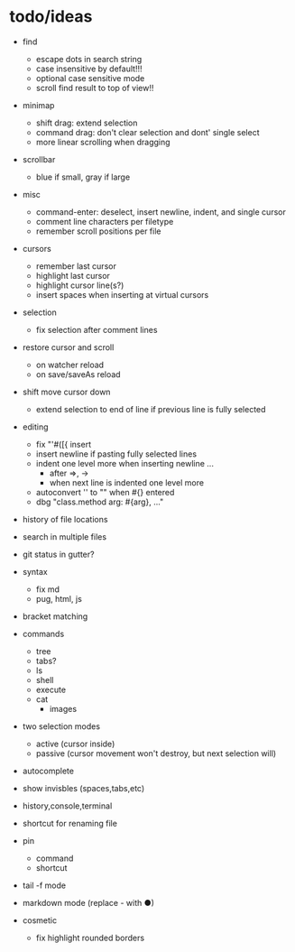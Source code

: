 # todo/ideas

- find
    - escape dots in search string
    - case insensitive by default!!!
    - optional case sensitive mode
    - scroll find result to top of view!!

- minimap 
    - shift drag: extend selection
    - command drag: don't clear selection and dont' single select
    - more linear scrolling when dragging
    
- scrollbar
    - blue if small, gray if large

- misc    
    - command-enter: deselect, insert newline, indent, and single cursor
    - comment line characters per filetype    
    - remember scroll positions per file
    
- cursors
    - remember last cursor
    - highlight last cursor
    - highlight cursor line(s?)
    - insert spaces when inserting at virtual cursors

- selection
    - fix selection after comment lines

- restore cursor and scroll
    - on watcher reload
    - on save/saveAs reload
    
- shift move cursor down
    - extend selection to end of line if previous line is fully selected
    
- editing
    - fix "'#([{ insert
    - insert newline if pasting fully selected lines
    - indent one level more when inserting newline ...
        - after =>, -> 
        - when next line is indented one level more
    - autoconvert '' to "" when #{} entered
    - dbg "class.method arg: #{arg}, ..."

- history of file locations
- search in multiple files

- git status in gutter?
            
- syntax
    - fix md
    - pug, html, js

- bracket matching

- commands
    - tree
    - tabs?
    - ls
    - shell
    - execute
    - cat
        - images

- two selection modes
    - active (cursor inside)
    - passive (cursor movement won't destroy, but next selection will)

- autocomplete
- show invisbles (spaces,tabs,etc)
- history,console,terminal
- shortcut for renaming file
- pin
     - command
     - shortcut
- tail -f mode
- markdown mode (replace - with ●)

- cosmetic
  - fix highlight rounded borders     